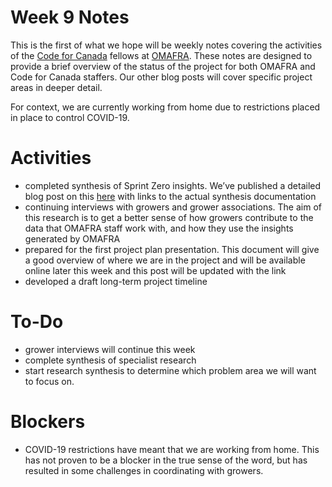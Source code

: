 # Week 9 Notes
This is the first of what we hope will be weekly notes covering the activities of the [Code for Canada](http://codefor.ca) fellows at [OMAFRA](https://www.ontario.ca/page/ministry-agriculture-food-and-rural-affairs). These notes are designed to provide a brief overview of the status of the project for both OMAFRA and Code for Canada staffers. Our other blog posts will cover specific project areas in deeper detail.

For context, we are currently working from home due to restrictions placed in place to control COVID-19. 


# Activities
- completed synthesis of Sprint Zero insights. We’ve published a detailed blog post on this [here](https://code-for-canada.github.io/omafra-updates/Sprint-Zero/) with links to the actual synthesis documentation
- continuing interviews with growers and grower associations. The aim of this research is to get a better sense of how growers contribute to the data that OMAFRA staff work with, and how they use the insights generated by OMAFRA
- prepared for the first project plan presentation. This document will give a good overview of where we are in the project and will be available online later this week and this post will be updated with the link
- developed a draft long-term project timeline 


# To-Do
- grower interviews will continue this week
- complete synthesis of specialist research
- start research synthesis to determine which problem area we will want to focus on.


# Blockers
- COVID-19 restrictions have meant that we are working from home. This has not proven to be a blocker in the true sense of the word, but has resulted in some challenges in coordinating with growers.


